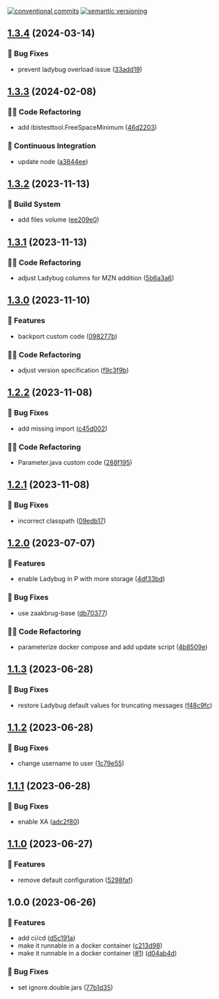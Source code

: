 [![conventional commits](https://img.shields.io/badge/conventional%20commits-1.0.0-yellow.svg)](https://conventionalcommits.org) [![semantic versioning](https://img.shields.io/badge/semantic%20versioning-2.0.0-green.svg)](https://semver.org)

## [1.3.4](https://github.com/wearefrank/het-integratie-platform/compare/v1.3.3...v1.3.4) (2024-03-14)


### 🐛 Bug Fixes

* prevent ladybug overload issue ([33add19](https://github.com/wearefrank/het-integratie-platform/commit/33add195493d5584a789fda37cb70be641244111))

## [1.3.3](https://github.com/wearefrank/het-integratie-platform/compare/v1.3.2...v1.3.3) (2024-02-08)


### 🧑‍💻 Code Refactoring

* add ibistesttool.FreeSpaceMinimum ([46d2203](https://github.com/wearefrank/het-integratie-platform/commit/46d220307afb088e6e38f4dba9c2d8d40f757a0f))


### 🔁 Continuous Integration

* update node ([a3844ee](https://github.com/wearefrank/het-integratie-platform/commit/a3844ee0f8017bf1291db46e2d1dd7ee818b7aa2))

## [1.3.2](https://github.com/wearefrank/het-integratie-platform/compare/v1.3.1...v1.3.2) (2023-11-13)


### 🤖 Build System

* add files volume ([ee209e0](https://github.com/wearefrank/het-integratie-platform/commit/ee209e0d87394d1bd18d7d952072617df6196320))

## [1.3.1](https://github.com/wearefrank/het-integratie-platform/compare/v1.3.0...v1.3.1) (2023-11-13)


### 🧑‍💻 Code Refactoring

* adjust Ladybug columns for MZN addition ([5b6a3a6](https://github.com/wearefrank/het-integratie-platform/commit/5b6a3a6542ddd8a806c5cb347c29228dcd63d9bf))

## [1.3.0](https://github.com/wearefrank/het-integratie-platform/compare/v1.2.2...v1.3.0) (2023-11-10)


### 🍕 Features

* backport custom code ([098277b](https://github.com/wearefrank/het-integratie-platform/commit/098277b1c583f7b8c4d5edada1b56fa6a7115321))


### 🧑‍💻 Code Refactoring

* adjust version specification ([f9c3f9b](https://github.com/wearefrank/het-integratie-platform/commit/f9c3f9ba2183658c6ee701f37218766b0ad4b0d0))

## [1.2.2](https://github.com/wearefrank/het-integratie-platform/compare/v1.2.1...v1.2.2) (2023-11-08)


### 🐛 Bug Fixes

* add missing import ([c45d002](https://github.com/wearefrank/het-integratie-platform/commit/c45d0022022467e34e172f3dcf6a2ed320da893c))


### 🧑‍💻 Code Refactoring

* Parameter.java custom code ([288f195](https://github.com/wearefrank/het-integratie-platform/commit/288f1954fd90798c453fac4fea85b3f1804698f5))

## [1.2.1](https://github.com/wearefrank/het-integratie-platform/compare/v1.2.0...v1.2.1) (2023-11-08)


### 🐛 Bug Fixes

* incorrect classpath ([09edb17](https://github.com/wearefrank/het-integratie-platform/commit/09edb1789471c7a9276572db2a5be7f9b997a125))

## [1.2.0](https://github.com/WeAreFrank/het-integratie-platform/compare/v1.1.3...v1.2.0) (2023-07-07)


### 🍕 Features

* enable Ladybug in P with more storage ([4df33bd](https://github.com/WeAreFrank/het-integratie-platform/commit/4df33bd9be2fc0c2605b4eebe8fe332e7ac56741))


### 🐛 Bug Fixes

* use zaakbrug-base ([db70377](https://github.com/WeAreFrank/het-integratie-platform/commit/db70377abba19ee4ac4a997bb0e32662647c819b))


### 🧑‍💻 Code Refactoring

* parameterize docker compose and add update script ([4b8509e](https://github.com/WeAreFrank/het-integratie-platform/commit/4b8509edf95e3fefd8c2f7cb784f042245905a5d))

## [1.1.3](https://github.com/WeAreFrank/het-integratie-platform/compare/v1.1.2...v1.1.3) (2023-06-28)


### 🐛 Bug Fixes

* restore Ladybug default values for truncating messages ([f48c9fc](https://github.com/WeAreFrank/het-integratie-platform/commit/f48c9fcaddfb8f14eb85bfb704a8d056a994c822))

## [1.1.2](https://github.com/WeAreFrank/het-integratie-platform/compare/v1.1.1...v1.1.2) (2023-06-28)


### 🐛 Bug Fixes

* change username to user ([1c79e55](https://github.com/WeAreFrank/het-integratie-platform/commit/1c79e55b81f4eacb756044145a94275d73df0331))

## [1.1.1](https://github.com/WeAreFrank/het-integratie-platform/compare/v1.1.0...v1.1.1) (2023-06-28)


### 🐛 Bug Fixes

* enable XA ([adc2f80](https://github.com/WeAreFrank/het-integratie-platform/commit/adc2f8006ca7622413b469ee39851bbd022b0a52))

## [1.1.0](https://github.com/WeAreFrank/het-integratie-platform/compare/v1.0.0...v1.1.0) (2023-06-27)


### 🍕 Features

* remove default configuration ([5298faf](https://github.com/WeAreFrank/het-integratie-platform/commit/5298faf27f674f8d5eeedd3d9581a44b8af36cf9))

## 1.0.0 (2023-06-26)


### 🍕 Features

* add ci/cd ([d5c191a](https://github.com/WeAreFrank/het-integratie-platform/commit/d5c191a721ed10b6abb455c9d51c7d7a44924f20))
* make it runnable in a docker container ([c213d98](https://github.com/WeAreFrank/het-integratie-platform/commit/c213d98c5296398ef524b1d215e8803b98541165))
* make it runnable in a docker container ([#1](https://github.com/WeAreFrank/het-integratie-platform/issues/1)) ([d04ab4d](https://github.com/WeAreFrank/het-integratie-platform/commit/d04ab4d76f2a42c11fe480fb24a0b58d84db2cee))


### 🐛 Bug Fixes

* set ignore.double.jars ([77b1d35](https://github.com/WeAreFrank/het-integratie-platform/commit/77b1d3587a3e120beebfc62e15ecf4ae76705558))
